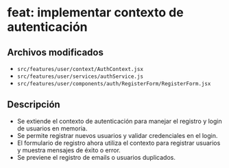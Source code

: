 # feat: implementar contexto de autenticación

## Archivos modificados
- `src/features/user/context/AuthContext.jsx`
- `src/features/user/services/authService.js`
- `src/features/user/components/auth/RegisterForm/RegisterForm.jsx`

## Descripción
- Se extiende el contexto de autenticación para manejar el registro y login de usuarios en memoria.
- Se permite registrar nuevos usuarios y validar credenciales en el login.
- El formulario de registro ahora utiliza el contexto para registrar usuarios y muestra mensajes de éxito o error.
- Se previene el registro de emails o usuarios duplicados.
